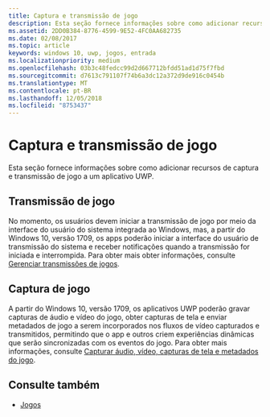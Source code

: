 ```yaml
---
title: Captura e transmissão de jogo
description: Esta seção fornece informações sobre como adicionar recursos de captura e transmissão de jogo a um aplicativo UWP.
ms.assetid: 2DD0B384-8776-4599-9E52-4FC0AA682735
ms.date: 02/08/2017
ms.topic: article
keywords: windows 10, uwp, jogos, entrada
ms.localizationpriority: medium
ms.openlocfilehash: 03b3c48fedcc99d2d667712bfdd51ad1d75f7fbd
ms.sourcegitcommit: d7613c791107f74b6a3dc12a372d9de916c0454b
ms.translationtype: MT
ms.contentlocale: pt-BR
ms.lasthandoff: 12/05/2018
ms.locfileid: "8753437"
---
```

# <a name="game-broadcast-and-capture"></a>Captura e transmissão de jogo

Esta seção fornece informações sobre como adicionar recursos de captura e transmissão de jogo a um aplicativo UWP.

## <a name="game-broadcasting"></a>Transmissão de jogo
No momento, os usuários devem iniciar a transmissão de jogo por meio da interface do usuário do sistema integrada ao Windows, mas, a partir do Windows 10, versão 1709, os apps poderão iniciar a interface do usuário de transmissão do sistema e receber notificações quando a transmissão for iniciada e interrompida. Para obter mais obter informações, consulte [Gerenciar transmissões de jogos](manage-game-broadcasting.md).

## <a name="game-capture"></a>Captura de jogo
A partir do Windows 10, versão 1709, os aplicativos UWP poderão gravar capturas de áudio e vídeo do jogo, obter capturas de tela e enviar metadados de jogo a serem incorporados nos fluxos de vídeo capturados e transmitidos, permitindo que o app e outros criem experiências dinâmicas que serão sincronizadas com os eventos do jogo. Para obter mais informações, consulte [Capturar áudio, vídeo, capturas de tela e metadados do jogo](capture-game-audio-video-screenshots-and-metadata.md).



## <a name="see-also"></a>Consulte também

* [Jogos](index.md)